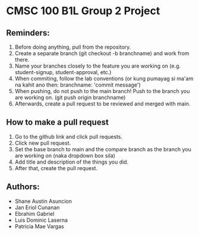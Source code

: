 # CMSC 100 B1L Group 2 Project

## Reminders:
1. Before doing anything, pull from the repository.
2. Create a separate branch (git checkout -b branchname) and work from there.
3. Name your branches closely to the feature you are working on (e.g. student-signup, student-approval, etc.)
4. When commiting, follow the lab conventions (or kung pumayag si ma'am na kahit ano then: branchname: 'commit message') 
5. When pushing, do not push to the main branch! Push to the branch you are working on. (git push origin branchname) 
6. Afterwards, create a pull request to be reviewed and merged with main.

## How to make a pull request
1. Go to the github link and click pull requests.
2. Click new pull request.
3. Set the base branch to main and the compare branch as the branch you are working on (naka dropdown box sila)
4. Add title and description of the things you did.
5. After that, create the pull request. 

## Authors:
- Shane Austin Asuncion
- Jan Eriol Cunanan
- Ebrahim Gabriel
- Luis Dominic Laserna
- Patricia Mae Vargas
